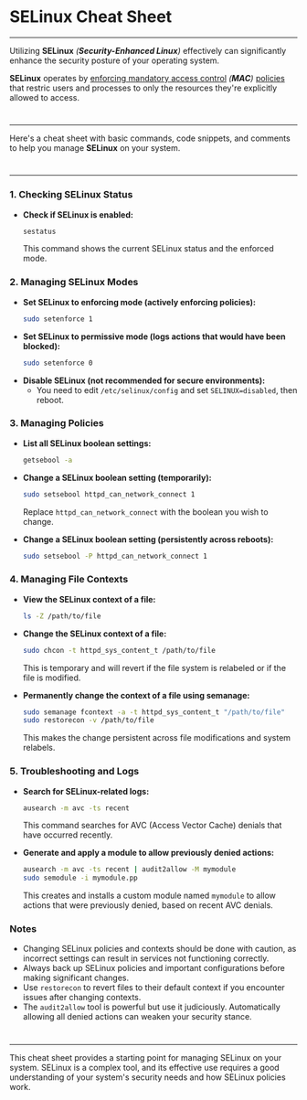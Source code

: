 # SELinux Cheat Sheet
--------------------------------------

  Utilizing **SELinux** *(**Security-Enhanced Linux**)* effectively can significantly enhance the security posture of your operating system. 

  **SELinux** operates by <u>enforcing mandatory access control</u> *(**MAC**)* <u>policies</u> that restric users and processes to only the resources they're explicitly allowed to access. 
#
-------------------------------------
Here's a cheat sheet with basic commands, code snippets, and comments to help you  manage **SELinux** on your system.
# 
-------------------------------------

### 1. Checking SELinux Status

- **Check if SELinux is enabled:**
  ```bash
  sestatus
  ```
  This command shows the current SELinux status and the enforced mode.

### 2. Managing SELinux Modes

- **Set SELinux to enforcing mode (actively enforcing policies):**
  ```bash
  sudo setenforce 1
  ```
- **Set SELinux to permissive mode (logs actions that would have been blocked):**
  ```bash
  sudo setenforce 0
  ```
- **Disable SELinux (not recommended for secure environments):**
  - You need to edit `/etc/selinux/config` and set `SELINUX=disabled`, then reboot.

### 3. Managing Policies

- **List all SELinux boolean settings:**
  ```bash
  getsebool -a
  ```
- **Change a SELinux boolean setting (temporarily):**
  ```bash
  sudo setsebool httpd_can_network_connect 1
  ```
  Replace `httpd_can_network_connect` with the boolean you wish to change.

- **Change a SELinux boolean setting (persistently across reboots):**
  ```bash
  sudo setsebool -P httpd_can_network_connect 1
  ```

### 4. Managing File Contexts

- **View the SELinux context of a file:**
  ```bash
  ls -Z /path/to/file
  ```
- **Change the SELinux context of a file:**
  ```bash
  sudo chcon -t httpd_sys_content_t /path/to/file
  ```
  This is temporary and will revert if the file system is relabeled or if the file is modified.

- **Permanently change the context of a file using semanage:**
  ```bash
  sudo semanage fcontext -a -t httpd_sys_content_t "/path/to/file"
  sudo restorecon -v /path/to/file
  ```
  This makes the change persistent across file modifications and system relabels.

### 5. Troubleshooting and Logs

- **Search for SELinux-related logs:**
  ```bash
  ausearch -m avc -ts recent
  ```
  This command searches for AVC (Access Vector Cache) denials that have occurred recently.

- **Generate and apply a module to allow previously denied actions:**
  ```bash
  ausearch -m avc -ts recent | audit2allow -M mymodule
  sudo semodule -i mymodule.pp
  ```
  This creates and installs a custom module named `mymodule` to allow actions that were previously denied, based on recent AVC denials.

### Notes

- Changing SELinux policies and contexts should be done with caution, as incorrect settings can result in services not functioning correctly.
- Always back up SELinux policies and important configurations before making significant changes.
- Use `restorecon` to revert files to their default context if you encounter issues after changing contexts.
- The `audit2allow` tool is powerful but use it judiciously. Automatically allowing all denied actions can weaken your security stance.
#
-----------------------------------------
This cheat sheet provides a starting point for managing SELinux on your system. SELinux is a complex tool, and its effective use requires a good understanding of your system's security needs and how SELinux policies work.
